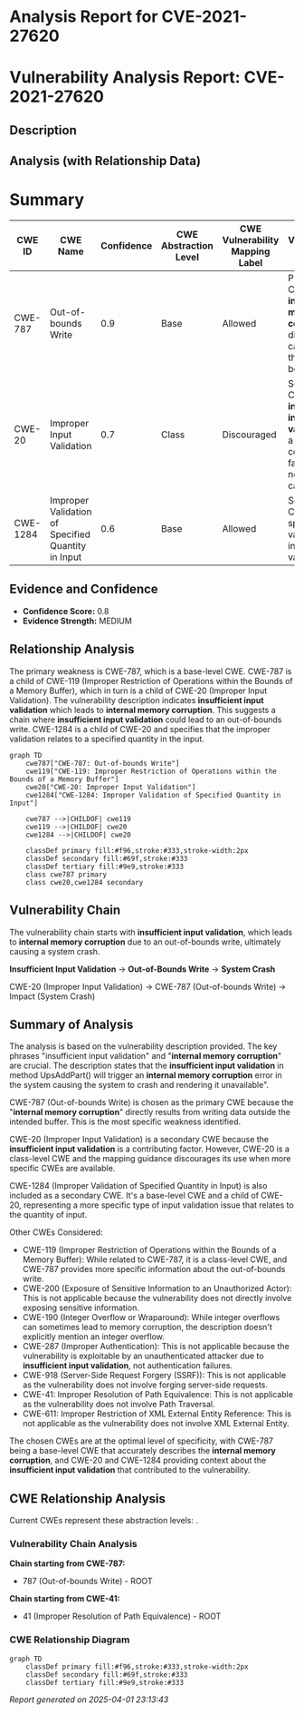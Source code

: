 # Analysis Report for CVE-2021-27620

# Vulnerability Analysis Report: CVE-2021-27620

## Description



## Analysis (with Relationship Data)

# Summary
| CWE ID | CWE Name | Confidence | CWE Abstraction Level | CWE Vulnerability Mapping Label | CWE-Vulnerability Mapping Notes |
|---|---|---|---|---|---|
| CWE-787 | Out-of-bounds Write | 0.9 | Base | Allowed | Primary CWE. The **internal memory corruption** is directly caused by the out-of-bounds write |
| CWE-20 | Improper Input Validation | 0.7 | Class | Discouraged | Secondary CWE. The **insufficient input validation** is a contributing factor but not the direct cause. |
| CWE-1284 | Improper Validation of Specified Quantity in Input | 0.6 | Base | Allowed | Secondary CWE. A more specific variant of input validation |

## Evidence and Confidence

*   **Confidence Score:** 0.8
*   **Evidence Strength:** MEDIUM

## Relationship Analysis
The primary weakness is CWE-787, which is a base-level CWE. CWE-787 is a child of CWE-119 (Improper Restriction of Operations within the Bounds of a Memory Buffer), which in turn is a child of CWE-20 (Improper Input Validation). The vulnerability description indicates **insufficient input validation** which leads to **internal memory corruption**. This suggests a chain where **insufficient input validation** could lead to an out-of-bounds write. CWE-1284 is a child of CWE-20 and specifies that the improper validation relates to a specified quantity in the input.

```mermaid
graph TD
    cwe787["CWE-787: Out-of-bounds Write"]
    cwe119["CWE-119: Improper Restriction of Operations within the Bounds of a Memory Buffer"]
    cwe20["CWE-20: Improper Input Validation"]
    cwe1284["CWE-1284: Improper Validation of Specified Quantity in Input"]

    cwe787 -->|CHILDOF| cwe119
    cwe119 -->|CHILDOF| cwe20
    cwe1284 -->|CHILDOF| cwe20

    classDef primary fill:#f96,stroke:#333,stroke-width:2px
    classDef secondary fill:#69f,stroke:#333
    classDef tertiary fill:#9e9,stroke:#333
    class cwe787 primary
    class cwe20,cwe1284 secondary
```

## Vulnerability Chain
The vulnerability chain starts with **insufficient input validation**, which leads to **internal memory corruption** due to an out-of-bounds write, ultimately causing a system crash.

**Insufficient Input Validation** -> **Out-of-Bounds Write** -> **System Crash**

CWE-20 (Improper Input Validation) -> CWE-787 (Out-of-bounds Write) -> Impact (System Crash)

## Summary of Analysis
The analysis is based on the vulnerability description provided. The key phrases "insufficient input validation" and "**internal memory corruption**" are crucial. The description states that the **insufficient input validation** in method UpsAddPart() will trigger an **internal memory corruption** error in the system causing the system to crash and rendering it unavailable".

CWE-787 (Out-of-bounds Write) is chosen as the primary CWE because the "**internal memory corruption**" directly results from writing data outside the intended buffer. This is the most specific weakness identified.

CWE-20 (Improper Input Validation) is a secondary CWE because the **insufficient input validation** is a contributing factor. However, CWE-20 is a class-level CWE and the mapping guidance discourages its use when more specific CWEs are available.

CWE-1284 (Improper Validation of Specified Quantity in Input) is also included as a secondary CWE. It's a base-level CWE and a child of CWE-20, representing a more specific type of input validation issue that relates to the quantity of input.

Other CWEs Considered:

*   CWE-119 (Improper Restriction of Operations within the Bounds of a Memory Buffer): While related to CWE-787, it is a class-level CWE, and CWE-787 provides more specific information about the out-of-bounds write.
*   CWE-200 (Exposure of Sensitive Information to an Unauthorized Actor): This is not applicable because the vulnerability does not directly involve exposing sensitive information.
*   CWE-190 (Integer Overflow or Wraparound): While integer overflows can sometimes lead to memory corruption, the description doesn't explicitly mention an integer overflow.
*   CWE-287 (Improper Authentication): This is not applicable because the vulnerability is exploitable by an unauthenticated attacker due to **insufficient input validation**, not authentication failures.
*   CWE-918 (Server-Side Request Forgery (SSRF)): This is not applicable as the vulnerability does not involve forging server-side requests.
* CWE-41: Improper Resolution of Path Equivalence: This is not applicable as the vulnerability does not involve Path Traversal.
* CWE-611: Improper Restriction of XML External Entity Reference: This is not applicable as the vulnerability does not involve XML External Entity.

The chosen CWEs are at the optimal level of specificity, with CWE-787 being a base-level CWE that accurately describes the **internal memory corruption**, and CWE-20 and CWE-1284 providing context about the **insufficient input validation** that contributed to the vulnerability.


## CWE Relationship Analysis

Current CWEs represent these abstraction levels: .


### Vulnerability Chain Analysis

**Chain starting from CWE-787:**
- 787 (Out-of-bounds Write) - ROOT


**Chain starting from CWE-41:**
- 41 (Improper Resolution of Path Equivalence) - ROOT



### CWE Relationship Diagram

```mermaid
graph TD
    classDef primary fill:#f96,stroke:#333,stroke-width:2px
    classDef secondary fill:#69f,stroke:#333
    classDef tertiary fill:#9e9,stroke:#333
```



*Report generated on 2025-04-01 23:13:43*
